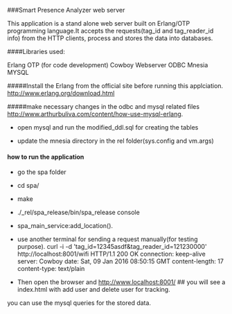 ###Smart Presence Analyzer web server

This application is a stand alone web server built on Erlang/OTP programming language.It accepts the requests(tag_id and tag_reader_id info) from the HTTP clients, process and stores the data into databases.

####Libraries used:

Erlang OTP (for code development)
Cowboy Webserver
ODBC
Mnesia
MYSQL


#####Install the Erlang from the official site before running this applciation.
    http://www.erlang.org/download.html

#####make necessary changes in the odbc and mysql related files 
    http://www.arthurbuliva.com/content/how-use-mysql-erlang.

- open mysql and run the modified_ddl.sql for creating the tables

- update the mnesia directory in the rel folder(sys.config and vm.args)


#### how to run the application
- go the spa folder 

- cd spa/

- make

- ./_rel/spa_release/bin/spa_release console

- spa_main_service:add_location().


- use another terminal for sending a request manually(for testing purpose).
      curl -i -d 'tag_id=12345asdf&tag_reader_id=121230000' http://localhost:8001/wifi
      HTTP/1.1 200 OK
      connection: keep-alive
      server: Cowboy
      date: Sat, 09 Jan 2016 08:50:15 GMT
      content-length: 17
      content-type: text/plain



- Then open the browser and http://www.localhost:8001/  ## you will see a index.html with add user and delete user for tracking.

you can use the mysql queries for the stored data.

